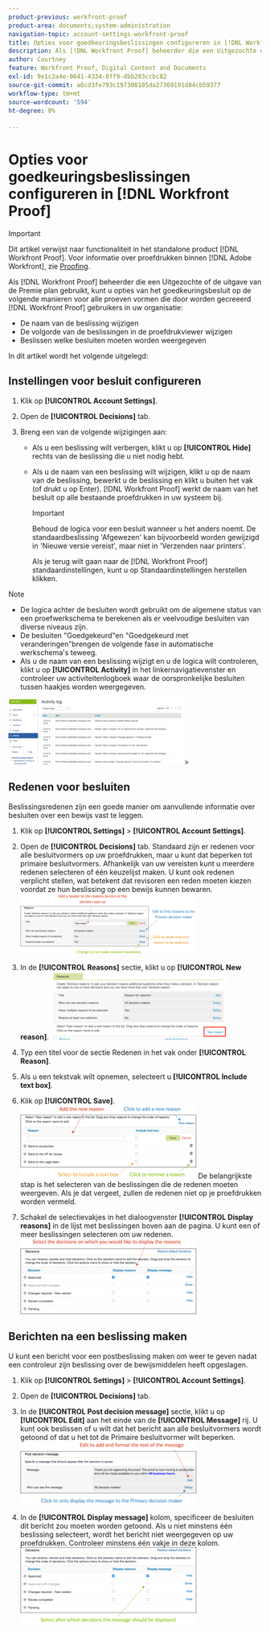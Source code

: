 ```yaml
---
product-previous: workfront-proof
product-area: documents;system-administration
navigation-topic: account-settings-workfront-proof
title: Opties voor goedkeuringsbeslissingen configureren in [!DNL Workfront Proof]
description: Als [!DNL Workfront Proof] beheerder die een Uitgezochte of de uitgave van de Premie plan gebruikt, kunt u opties van het goedkeuringsbesluit op de volgende manieren voor alle proeven vormen die door worden gecreeerd [!DNL Workfront Proof] gebruikers in uw organisatie - BEWERK ME.
author: Courtney
feature: Workfront Proof, Digital Content and Documents
exl-id: 9e1c2a4e-0641-4334-8ff9-dbb203ccbc82
source-git-commit: a6cd3fe793c197308105da27369191d84cb59377
workflow-type: tm+mt
source-wordcount: '594'
ht-degree: 0%

---
```


# Opties voor goedkeuringsbeslissingen configureren in [!DNL Workfront Proof]

>[!IMPORTANT]
>
>Dit artikel verwijst naar functionaliteit in het standalone product [!DNL Workfront Proof]. Voor informatie over proefdrukken binnen [!DNL Adobe Workfront], zie [Proofing](../../../review-and-approve-work/proofing/proofing.md).

Als [!DNL Workfront Proof] beheerder die een Uitgezochte of de uitgave van de Premie plan gebruikt, kunt u opties van het goedkeuringsbesluit op de volgende manieren voor alle proeven vormen die door worden gecreeerd [!DNL Workfront Proof] gebruikers in uw organisatie:

* De naam van de beslissing wijzigen
* De volgorde van de beslissingen in de proefdrukviewer wijzigen
* Beslissen welke besluiten moeten worden weergegeven

In dit artikel wordt het volgende uitgelegd:

## Instellingen voor besluit configureren

1. Klik op **[!UICONTROL Account Settings]**.
1. Open de **[!UICONTROL Decisions]** tab.
1. Breng een van de volgende wijzigingen aan:

   * Als u een beslissing wilt verbergen, klikt u op **[!UICONTROL Hide]** rechts van de beslissing die u niet nodig hebt.
   * Als u de naam van een beslissing wilt wijzigen, klikt u op de naam van de beslissing, bewerkt u de beslissing en klikt u buiten het vak (of drukt u op Enter). [!DNL Workfront Proof] werkt de naam van het besluit op alle bestaande proefdrukken in uw systeem bij.

      >[!IMPORTANT]
      >
      >Behoud de logica voor een besluit wanneer u het anders noemt. De standaardbeslissing &#39;Afgewezen&#39; kan bijvoorbeeld worden gewijzigd in &#39;Nieuwe versie vereist&#39;, maar niet in &#39;Verzenden naar printers&#39;.

      Als je terug wilt gaan naar de [!DNL Workfront Proof] standaardinstellingen, kunt u op Standaardinstellingen herstellen klikken.

>[!NOTE]
>
>* De logica achter de besluiten wordt gebruikt om de algemene status van een proefwerkschema te berekenen als er veelvoudige besluiten van diverse niveaus zijn.
>* De besluiten &quot;Goedgekeurd&quot;en &quot;Goedgekeurd met veranderingen&quot;brengen de volgende fase in automatische werkschema&#39;s teweeg.
>* Als u de naam van een beslissing wijzigt en u de logica wilt controleren, klikt u op **[!UICONTROL Activity]** in het linkernavigatievenster en controleer uw activiteitenlogboek waar de oorspronkelijke besluiten tussen haakjes worden weergegeven.
>
>  ![2016-12-20_1921.png](assets/2016-12-20-1921-350x132.png)>

## Redenen voor besluiten

Beslissingsredenen zijn een goede manier om aanvullende informatie over besluiten over een bewijs vast te leggen.

1. Klik op **[!UICONTROL Settings]** > **[!UICONTROL Account Settings]**.

1. Open de **[!UICONTROL Decisions]** tab.
Standaard zijn er redenen voor alle besluitvormers op uw proefdrukken, maar u kunt dat beperken tot primaire besluitvormers.
Afhankelijk van uw vereisten kunt u meerdere redenen selecteren of één keuzelijst maken. U kunt ook redenen verplicht stellen, wat betekent dat revisoren een reden moeten kiezen voordat ze hun beslissing op een bewijs kunnen bewaren.
   ![Redenen_instellen.png](assets/reasons-setup-350x121.png)

1. In de **[!UICONTROL Reasons]** sectie, klikt u op **[!UICONTROL New reason]**.
   ![New_reason.png](assets/new-reason-350x135.png)

1. Typ een titel voor de sectie Redenen in het vak onder **[!UICONTROL Reason]**.
1. Als u een tekstvak wilt opnemen, selecteert u **[!UICONTROL Include text box]**.
1. Klik op **[!UICONTROL Save]**.
   ![reasons_setup_2.png](assets/reasons-setup-2-350x146.png)
De belangrijkste stap is het selecteren van de beslissingen die de redenen moeten weergeven. Als je dat vergeet, zullen de redenen niet op je proefdrukken worden vermeld.

1. Schakel de selectievakjes in het dialoogvenster **[!UICONTROL Display reasons]** in de lijst met beslissingen boven aan de pagina. U kunt een of meer beslissingen selecteren om uw redenen.
   ![reason_besluit_selection.png](assets/reasons---decision-selection-350x150.png)

## Berichten na een beslissing maken

U kunt een bericht voor een postbeslissing maken om weer te geven nadat een controleur zijn beslissing over de bewijsmiddelen heeft opgeslagen.

1. Klik op **[!UICONTROL Settings]** > **[!UICONTROL Account Settings]**.

1. Open de **[!UICONTROL Decisions]** tab.
1. In de **[!UICONTROL Post decision message]** sectie, klikt u op **[!UICONTROL Edit]** aan het einde van de **[!UICONTROL Message]** rij.
U kunt ook beslissen of u wilt dat het bericht aan alle besluitvormers wordt getoond of dat u het tot de Primaire besluitvormer wilt beperken.
   ![post_Decision_message_set_up.png](assets/post-decision-message-set-up-350x125.png)

1. In de **[!UICONTROL Display message]** kolom, specificeer de besluiten dit bericht zou moeten worden getoond.
Als u niet minstens één beslissing selecteert, wordt het bericht niet weergegeven op uw proefdrukken. Controleer minstens één vakje in deze kolom.
   ![post_Decision_message_set_up_2.png](assets/post-decision-message-set-up-2-350x151.png)
